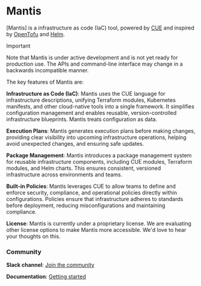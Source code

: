 # Mantis 

[Mantis] is a infrastructure as code (IaC) tool,
powered by [CUE](https://cuelang.org/)
and inspired by [OpenTofu](https://opentofu.org/) and [Helm](https://helm.sh/).


> [!IMPORTANT]
> Note that Mantis is under active development and is not yet ready for production use.
> The APIs and command-line interface may change in a backwards incompatible manner.


The key features of Mantis are:

**Infrastructure as Code (IaC)**: Mantis uses the CUE language for infrastructure descriptions, unifying Terraform modules, Kubernetes manifests, and other cloud-native tools into a single framework. It simplifies configuration management and enables reusable, version-controlled infrastructure blueprints. Mantis treats configuration as data.

**Execution Plans**: Mantis generates execution plans before making changes, providing clear visibility into upcoming infrastructure operations, helping avoid unexpected changes, and ensuring safe updates.

**Package Management**: Mantis introduces a package management system for reusable infrastructure components, including CUE modules, Terraform modules, and Helm charts. This ensures consistent, versioned infrastructure across environments and teams.

**Built-in Policies**: Mantis leverages CUE to allow teams to define and enforce security, compliance, and operational policies directly within configurations. Policies ensure that infrastructure adheres to standards before deployment, reducing misconfigurations and maintaining compliance.


**License**: Mantis is currently under a proprietary license. We are evaluating other license options to make Mantis more accessible. We'd love to hear your thoughts on this.


### Community
**Slack channel**: [Join the community](https://mantiscommunity.slack.com/)

**Documentation**: [Getting started](https://getaugur.ai/docs/introduction/what_is_mantis)
